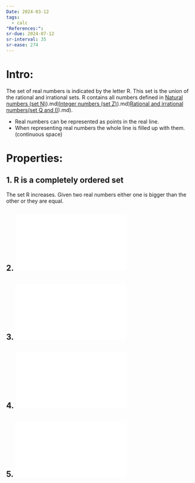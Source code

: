 ```yaml
---
Date: 2024-03-12
tags:
  - calc
"References:": 
sr-due: 2024-07-12
sr-interval: 35
sr-ease: 274
---
```

# Intro: 
The set of real numbers is indicated by the letter R. This set is the union of the rational and irrational sets. R contains all numbers defined in [Natural numbers (set N)](set%20N)).md)[Integer numbers (set Z)](set%20Z)).md)[Rational and irrational numbers(set Q and I)](set%20Q%20and%20I)).md). 

+ Real numbers can be represented as points in the real line. 
+ When representing real numbers the whole line is filled up with them. (continuous space)

# Properties: 
## 1.  R is a completely ordered set
The set R increases. Given two real numbers either one is bigger than the other or they are equal.
## 2. ![Absolute value of x](Absolute%20value%20of%20x.md)
## 3. ![20240603 - 113531 - Definition - Intervals](20240603%20-%20113531%20-%20Definition%20-%20Intervals.md)
## 4. ![20240603 - 102925 - Definition - Neighbourhoods](20240603%20-%20102925%20-%20Definition%20-%20Neighbourhoods.md)
## 5. ![Subsets of  R, Bounds, Supremum, máximum, infimum, minimum](Subsets%20of%20%20R,%20Bounds,%20Supremum,%20máximum,%20infimum,%20minimum.md)

